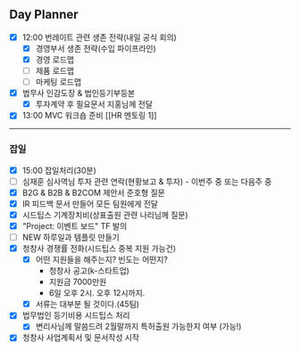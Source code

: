 ## Day Planner
- [x] 12:00 번레이트 관련 생존 전략(내일 공식 회의)
	- [x] 경영부서 생존 전략(수입 파이프라인)
	- [x] 경영 로드맵
	- [ ] 제품 로드맵
	- [ ] 마케팅 로드맵
- [x] 법무사 인감도장 & 법인등기부등본
	- [x] 투자계약 후 필요문서 지홍님께 전달
- [x] 13:00 MVC 워크숍 준비 [[HR 멘토링 1]]
---
### 잡일
- [x] 15:00 잡일처리(30분)
- [ ] 심재훈 심사역님 투자 관련 연락(현황보고 & 투자) - 이번주 중 또는 다음주 중
- [x] B2G & B2B & B2COM 제안서 준호형 질문
- [x] IR 피드백 문서 만들어 모든 팀원에게 전달
- [x] 시드팁스 기계장치비(상표출원 관련 나리님께 질문)
- [x] "Project: 이벤트 보드" TF 발의
- [ ] NEW 하루일과 템플릿 만들기
- [x] 청창사 경쟁률 전화(시드팁스 중복 지원 가능건)
	- [x] 어떤 지원들을 해주는지? 빈도는 어떤지?
		- 청창사 공고(k-스타트업)
		- 지원금 7000만원
		- 6일 오후 2시. 오후 12시까지. 
	- [x] 서류는 대부분 될 것이다.(45팀)
- [x] 법무법인 등기비용 시드팁스 처리
	- [x] 변리사님께 말씀드려 2월말까지 특허출원 가능한지 여부 (가능!)
- [x] 청창사 사업계획서 및 문서작성 시작